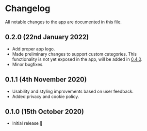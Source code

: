 # Changelog

All notable changes to the app are documented in this file.

## 0.2.0 (22nd January 2022)

- Add proper app logo.
- Made preliminary changes to support custom categories. This functionality is not yet exposed in the app, will be added in [0.4.0](README.md#roadmap).
- Minor bugfixes.

## 0.1.1 (4th November 2020)

- Usability and styling improvements based on user feedback.
- Added privacy and cookie policy.

## 0.1.0 (15th October 2020)

- Initial release 🚀

